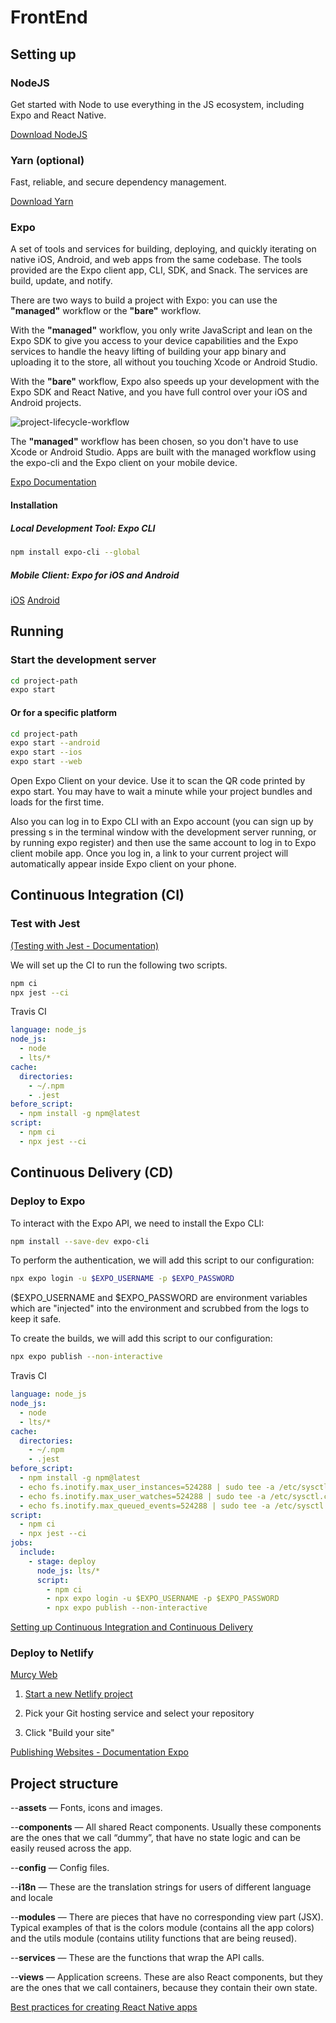 # FrontEnd

## Setting up

### NodeJS

Get started with Node to use everything in the JS ecosystem, including Expo and React Native.

 [Download NodeJS](https://nodejs.org/en/download/)


### Yarn (optional)

Fast, reliable, and secure dependency management.

[Download Yarn](https://yarnpkg.com/es-ES/docs/install#mac-stable)


### Expo

A set of tools and services for building, deploying, and quickly iterating on native iOS, Android, and web apps from the same codebase. The tools provided are the Expo client app, CLI, SDK, and Snack. The services are build, update, and notify.

There are two ways to build a project with Expo: you can use the **"managed"** workflow or the **"bare"** workflow. 

With the **"managed"** workflow, you only write JavaScript and lean on the Expo SDK to give you access to your device capabilities and the Expo services to handle the heavy lifting of building your app binary and uploading it to the store, all without you touching Xcode or Android Studio. 

With the **"bare"** workflow, Expo also speeds up your development with the Expo SDK and React Native, and you have full control over your iOS and Android projects.

![project-lifecycle-workflow](https://docs.expo.io/static/images/project-lifecycle-workflows.png)


The **"managed"** workflow has been chosen, so you don't have to use Xcode or Android Studio. 
Apps are built with the managed workflow using the expo-cli and the Expo client on your mobile device.

[Expo Documentation](https://docs.expo.io/versions/latest/)


#### Installation

##### Local Development Tool: Expo CLI

```bash
npm install expo-cli --global
```

##### Mobile Client: Expo for iOS and Android

[iOS](https://itunes.com/apps/exponent)
[Android](https://play.google.com/store/apps/details?id=host.exp.exponent)


## Running

### Start the development server

```bash
cd project-path
expo start
```

#### Or for a specific platform

```bash
cd project-path
expo start --android
expo start --ios
expo start --web
```

Open Expo Client on your device. Use it to scan the QR code printed by expo start.  You may have to wait a minute while your project bundles and loads for the first time.

Also you can log in to Expo CLI with an Expo account (you can sign up by pressing s in the terminal window with the development server running, or by running expo register) and then use the same account to log in to Expo client mobile app. Once you log in, a link to your current project will automatically appear inside Expo client on your phone.


## Continuous Integration (CI)

### Test with Jest

[(Testing with Jest - Documentation)](https://docs.expo.io/versions/latest/guides/testing-with-jest/)

We will set up the CI to run the following two scripts.

```bash
npm ci
npx jest --ci
```

Travis CI

```yml
language: node_js
node_js:
  - node
  - lts/*
cache:
  directories:
    - ~/.npm
    - .jest
before_script:
  - npm install -g npm@latest
script:
  - npm ci
  - npx jest --ci
```

## Continuous Delivery (CD)

### Deploy to Expo

To interact with the Expo API, we need to install the Expo CLI:

```bash
npm install --save-dev expo-cli
```

To perform the authentication, we will add this script to our configuration:

```bash
npx expo login -u $EXPO_USERNAME -p $EXPO_PASSWORD
```
($EXPO_USERNAME and $EXPO_PASSWORD  are environment variables which are "injected" into the environment and scrubbed from the logs to keep it safe.


To create the builds, we will add this script to our configuration:
```bash
npx expo publish --non-interactive
```

Travis CI

```yml
language: node_js
node_js:
  - node
  - lts/*
cache:
  directories:
    - ~/.npm
    - .jest
before_script:
  - npm install -g npm@latest
  - echo fs.inotify.max_user_instances=524288 | sudo tee -a /etc/sysctl.conf && sudo sysctl -p
  - echo fs.inotify.max_user_watches=524288 | sudo tee -a /etc/sysctl.conf && sudo sysctl -p
  - echo fs.inotify.max_queued_events=524288 | sudo tee -a /etc/sysctl.conf && sudo sysctl -p
script:
  - npm ci
  - npx jest --ci
jobs:
  include:
    - stage: deploy
      node_js: lts/*
      script:
        - npm ci
        - npx expo login -u $EXPO_USERNAME -p $EXPO_PASSWORD
        - npx expo publish --non-interactive
```

[Setting up Continuous Integration and Continuous Delivery](https://docs.expo.io/versions/latest/guides/setting-up-continuous-integration/)

### Deploy to Netlify

[Murcy Web](https://murcy.netlify.com)


1. [Start a new Netlify project](https://app.netlify.com/signup)

2. Pick your Git hosting service and select your repository

3. Click "Build your site"

[Publishing Websites - Documentation Expo](https://docs.expo.io/versions/latest/distribution/publishing-websites/#netlify)

## Project structure


--**assets** — Fonts, icons and images.

--**components** — All shared React components. Usually these components are the ones that we call “dummy”, that have no state logic and can be easily reused across the app.

--**config** — Config files.

--**i18n** — These are the translation strings for users of different language and locale

--**modules** — There are pieces that have no corresponding view part (JSX). Typical examples of that is the colors module (contains all the app colors) and the utils module (contains utility functions that are being reused).

--**services** — These are the functions that wrap the API calls.

--**views** — Application screens. These are also React components, but they are the ones that we call containers, because they contain their own state.

[Best practices for creating React Native apps](https://medium.com/react-native-training/best-practices-for-creating-react-native-apps-part-1-66311c746df3)




